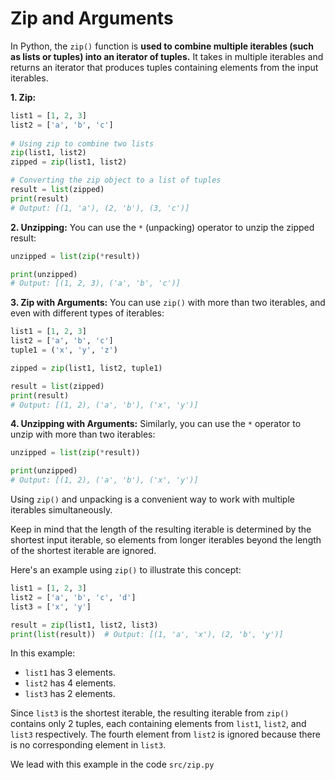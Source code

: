 # Zip and Arguments
In Python, the `zip()` function is **used to combine multiple iterables (such as lists or tuples) into an iterator of tuples.** It takes in multiple iterables and returns an iterator that produces tuples containing elements from the input iterables.

**1. Zip:**
```python
list1 = [1, 2, 3]
list2 = ['a', 'b', 'c']
 
# Using zip to combine two lists
zip(list1, list2)
zipped = zip(list1, list2)

# Converting the zip object to a list of tuples
result = list(zipped)
print(result)
# Output: [(1, 'a'), (2, 'b'), (3, 'c')]
```

**2. Unzipping:** You can use the `*` (unpacking) operator to unzip the zipped result:
```python
unzipped = list(zip(*result))

print(unzipped)
# Output: [(1, 2, 3), ('a', 'b', 'c')]
```

**3. Zip with Arguments:** You can use `zip()` with more than two iterables, and even with different types of iterables:
```python
list1 = [1, 2, 3]
list2 = ['a', 'b', 'c']
tuple1 = ('x', 'y', 'z')

zipped = zip(list1, list2, tuple1)

result = list(zipped)
print(result)
# Output: [(1, 2), ('a', 'b'), ('x', 'y')]
```

**4. Unzipping with Arguments:** Similarly, you can use the `*` operator to unzip with more than two iterables:
```python
unzipped = list(zip(*result))

print(unzipped)
# Output: [(1, 2), ('a', 'b'), ('x', 'y')]
```

Using `zip()` and unpacking is a convenient way to work with multiple iterables simultaneously.

Keep in mind that the length of the resulting iterable is determined by the shortest input iterable, so elements from longer iterables beyond the length of the shortest iterable are ignored.

Here's an example using `zip()` to illustrate this concept:
```python
list1 = [1, 2, 3]
list2 = ['a', 'b', 'c', 'd']
list3 = ['x', 'y']

result = zip(list1, list2, list3)
print(list(result))  # Output: [(1, 'a', 'x'), (2, 'b', 'y')]
```
In this example:
- `list1` has 3 elements.
- `list2` has 4 elements.
- `list3` has 2 elements.

Since `list3` is the shortest iterable, the resulting iterable from `zip()` contains only 2 tuples, each containing elements from `list1`, `list2`, and `list3` respectively. The fourth element from `list2` is ignored because there is no corresponding element in `list3`.

We lead with this example in the code `src/zip.py`